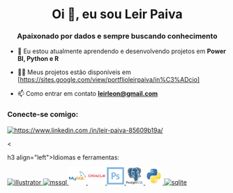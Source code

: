 <h1 align="center">Oi 👋, eu sou Leir Paiva</h1>
<h3 align="center">Apaixonado por dados e sempre buscando conhecimento</h3>

- 🌱 Eu estou atualmente aprendendo e desenvolvendo projetos em **Power BI, Python e R**

- 👨‍💻 Meus projetos estão disponíveis em [https://sites.google.com/view/portflioleirpaiva/in%C3%ADcio]

- 📫 Como entrar em contato **leirleon@gmail.com**

<h3 align="left">Conecte-se comigo:</h3>
<p align="left">
<a href="https://linkedin.com/in/https://www.linkedin.com/in/leir-paiva-85609b19a/" target="blank"><img align="center" src=" https://raw.githubusercontent.com/rahuldkjain/github-profile-readme-generator/master/src/images/icons/Social/linked-in-alt.svg" alt="https://www.linkedin.com /in/leir-paiva-85609b19a/" height="30" width="40" /></a> </p>
<

h3 align="left">Idiomas e ferramentas:</h3>
<p align="left"> <a href="https://www.adobe.com/in/products/illustrator.html" target="_blank" rel="noreferrer"> <img src="https:/ /www.vectorlogo.zone/logos/adobe_illustrator/adobe_illustrator-icon.svg" alt="illustrator" width="40" height="40"/> </a> <a href="https://www.microsoft .com/en-us/sql-server" target="_blank" rel="noreferrer"> <img src="https://www.svgrepo.com/show/303229/microsoft-sql-server-logo.svg " alt="mssql" width="40" height="40"/> </a> <a href="https://www.mysql.com/" target="_blank" rel="noreferrer"> <img src="https://raw.githubusercontent.com/devicons/devicon/master/icons/mysql/mysql-original-wordmark.svg" alt=" mysql" width="40" height="40"/> </a> <a href="https://www.oracle.com/" target="_blank" rel="noreferrer"> <img src=" https://raw.githubusercontent.com/devicons/devicon/master/icons/oracle/oracle-original.svg" alt="oracle" width="40" height="40"/> </a> <a href ="https://www.photoshop.com/en" target="_blank" rel="noreferrer"> <img src="https://raw.githubusercontent.com/devicons/devicon/master/icons/photoshop/photoshop-line.svg" alt="photoshop" width="40" height="40"/> </a> <a href="https://www. postgresql.org" target="_blank" rel="noreferrer"> <img src="https://raw.githubusercontent.com/devicons/devicon/master/icons/postgresql/postgresql-original-wordmark.svg" alt= "postgresql" width="40" height="40"/> </a> <a href="https://www.python.org" target="_blank" rel="noreferrer"> <img src=" https://raw.githubusercontent.com/devicons/devicon/master/icons/python/python-original.svg" alt="python" width="40" height="40"/> </a> <a href="https://www.sqlite.org/" target="_blank" rel="noreferrer"> <img src="https://www.vectorlogo.zone/logos/sqlite/sqlite-icon.svg" alt="sqlite" width="40" height="40"/> </a> </p>



<!---

- 👋 Hi, I’m @leirleon
- 👀 I’m interested in ...
- 🌱 I’m currently learning ...
- 💞️ I’m looking to collaborate on ...
- 📫 How to reach me ...


leirleon/leirleon is a ✨ special ✨ repository because its `README.md` (this file) appears on your GitHub profile.
You can click the Preview link to take a look at your changes.
--->
